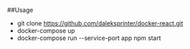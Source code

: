 ##Usage
- git clone https://github.com/daleksprinter/docker-react.git
- docker-compose up
- docker-compose run --service-port app npm start

